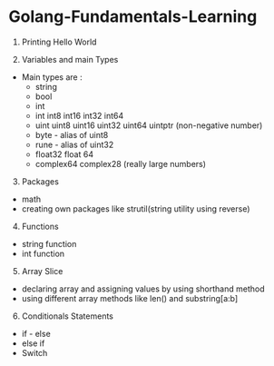 # Golang-Fundamentals-Learning 
1. Printing Hello World
   
2. Variables and main Types
* Main types are :
  - string
  - bool
  - int
  - int int8 int16 int32 int64 
  - uint uint8 uint16 uint32 uint64 uintptr (non-negative number)
  - byte - alias of uint8
  - rune - alias of uint32
  - float32 float 64
  - complex64 complex28 (really large numbers)
    
3. Packages
  - math 
  - creating own packages like strutil(string utility using reverse)

4. Functions
  - string function
  - int function

5. Array Slice
  - declaring array and assigning values by using shorthand method
  - using different array methods like len() and substring[a:b]
  
6. Conditionals Statements
  - if - else 
  - else if 
  - Switch
